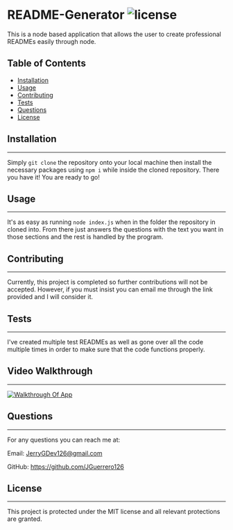 # README-Generator ![license](https://img.shields.io/badge/license-MIT-green)
  
This is a node based application that allows the user to create professional READMEs easily through node.

## Table of Contents
* [Installation](#installation)
* [Usage](#usage)
* [Contributing](#contributing)
* [Tests](#tests)
* [Questions](#questions)
* [License](#license)
  
## Installation
*****
  
Simply `git clone` the repository onto your local machine then install the necessary packages using `npm i` while inside the cloned repository. There you have it! You are ready to go!
  
## Usage
*****
  
It's as easy as running `node index.js` when in the folder the repository in cloned into. From there just answers the questions with the text you want in those sections and the rest is handled by the program.
  
## Contributing
*****
  
Currently, this project is completed so further contributions will not be accepted. However, if you must insist you can email me through the link provided and I will consider it.
  
## Tests
*****
  
I've created multiple test READMEs as well as gone over all the code multiple times in order to make sure that the code functions properly.


## Video Walkthrough 
*****

[![Walkthrough Of App](https://img.youtube.com/vi/09KF4IQnNyo/0.jpg)](http://www.youtube.com/watch?v=09KF4IQnNyo)
  
## Questions
*****

For any questions you can reach me at:

 Email: JerryGDev126@gmail.com

 GitHub: https://github.com/JGuerrero126
  
## License
*****
  
This project is protected under the MIT license and all relevant protections are granted.
